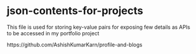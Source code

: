 # json-contents-for-projects

This file is used for storing key-value pairs for exposing few details as APIs to be accessed in my portfolio project
<link>https://github.com/AshishKumarKarn/profile-and-blogs</link>

